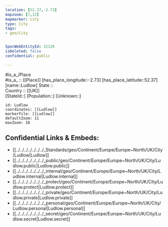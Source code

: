 ```yaml
---
location: [52.37,-2.73] 
mapzoom: [7,12] 
mapmarker: city 
type: City
tags:
- geo/City


SpocWebEntityId: 32126
isDeleted: false
confidential: public

---
```

#is_a_/Place  
#is_a_ :: [[Place]] 
[has_place_longitude::-2.73] 
[has_place_latitude::52.37] 
[name::Ludlow] 
State ::  
Country :: [[UK]]  
[StateId::] 
[Population::] 
[Unknown::] 


```leaflet
id: Ludlow
coordinates: [[Ludlow]] 
markerFile: [[Ludlow]] 
defaultZoom: 11 
maxZoom: 18
```


## Confidential Links & Embeds: 
- [[../../../../../../../_Standards/geo/Continent/Europe/Europe~North/UK/City/Ludlow|Ludlow]] 
- [[../../../../../../../_public/geo/Continent/Europe/Europe~North/UK/City/Ludlow.public|Ludlow.public]] 
- [[../../../../../../../_internal/geo/Continent/Europe/Europe~North/UK/City/Ludlow.internal|Ludlow.internal]] 
- [[../../../../../../../_protect/geo/Continent/Europe/Europe~North/UK/City/Ludlow.protect|Ludlow.protect]] 
- [[../../../../../../../_private/geo/Continent/Europe/Europe~North/UK/City/Ludlow.private|Ludlow.private]] 
- [[../../../../../../../_personal/geo/Continent/Europe/Europe~North/UK/City/Ludlow.personal|Ludlow.personal]] 
- [[../../../../../../../_secret/geo/Continent/Europe/Europe~North/UK/City/Ludlow.secret|Ludlow.secret]] 
